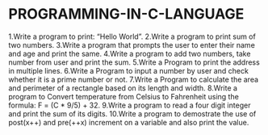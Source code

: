 # PROGRAMMING-IN-C-LANGUAGE
1.Write a program to print: “Hello World”.
2.Write a program to print sum of two numbers.
3.Write a program that prompts the user to enter their name and age and print the same.
4.Write a program to add two numbers, take number from user and print the sum.
5.Write a Program to print the address in multiple lines.
6.Write a Program to input a number by user and check whether it is a prime number or not.
7.Write a Program to calculate the area and perimeter of a rectangle based on its length and width.
8.⁠Write a program to Convert temperature from Celsius to Fahrenheit using the formula: F = (C * 9/5) + 32.
9.Write a program to read a four digit integer and print the sum of its digits.
10.Write a program to demostrate the use of post(x++) and pre(++x) increment on a variable and also print the value.
